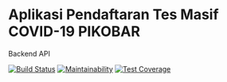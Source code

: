 # Aplikasi Pendaftaran Tes Masif COVID-19 PIKOBAR

Backend API

[![Build Status](https://travis-ci.org/jabardigitalservice/pikobar-rapidtest-api.svg?branch=master)](https://travis-ci.org/jabardigitalservice/pikobar-rapidtest-api)
[![Maintainability](https://api.codeclimate.com/v1/badges/fae1475c143f7a532884/maintainability)](https://codeclimate.com/github/jabardigitalservice/pikobar-rapidtest-api/maintainability)
[![Test Coverage](https://api.codeclimate.com/v1/badges/fae1475c143f7a532884/test_coverage)](https://codeclimate.com/github/jabardigitalservice/pikobar-rapidtest-api/test_coverage)